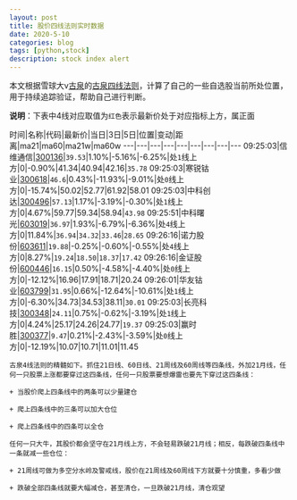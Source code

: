 ```yaml
---
layout: post
title: 股价四线法则实时数据
date: 2020-5-10
categories: blog
tags: [python,stock]
description: stock index alert
---
```



本文根据雪球大v[古泉](https://xueqiu.com/u/7148646888)的[古泉四线法则](https://xueqiu.com/7148646888/130498192)，计算了自己的一些自选股当前所处位置，用于持续追踪验证，帮助自己进行判断。

**说明**：下表中4线对应取值为`红色`表示最新价处于对应指标上方，属正面

时间|名称|代码|最新价|当日|3日|5日|位置|变动|距离|ma21|ma60|ma21w|ma60w
---|---|---|---|---|---|---|---|---
09:25:03|信维通信|[300136](https://xueqiu.com/S/SZ300136)|`39.53`|1.10%|-5.16%|-6.25%|处`1`线上方|0|-0.90%|41.34|40.94|42.16|`35.78`
09:25:03|寒锐钴业|[300618](https://xueqiu.com/S/SZ300618)|`46.6`|0.43%|-11.93%|-9.01%|处`0`线上方|0|-15.74%|50.02|52.77|61.92|58.01
09:25:03|中科创达|[300496](https://xueqiu.com/S/SZ300496)|`57.13`|1.17%|-3.19%|-0.30%|处`1`线上方|0|4.67%|59.77|59.34|58.94|`43.98`
09:25:51|中科曙光|[603019](https://xueqiu.com/S/SH603019)|`36.97`|1.93%|-6.79%|-6.36%|处`4`线上方|0|11.84%|`36.94`|`34.32`|`33.46`|`28.65`
09:26:16|诺力股份|[603611](https://xueqiu.com/S/SH603611)|`19.88`|-0.25%|-0.60%|-0.55%|处`4`线上方|0|8.27%|`19.24`|`18.50`|`18.37`|`17.42`
09:26:16|金证股份|[600446](https://xueqiu.com/S/SH600446)|`16.15`|0.50%|-4.58%|-4.40%|处`0`线上方|0|-12.12%|16.96|17.91|18.71|20.24
09:26:01|华友钴业|[603799](https://xueqiu.com/S/SH603799)|`31.95`|0.66%|-12.64%|-10.61%|处`1`线上方|0|-6.30%|34.73|34.53|38.11|`30.01`
09:25:03|长亮科技|[300348](https://xueqiu.com/S/SZ300348)|`24.11`|0.75%|-0.62%|-3.19%|处`1`线上方|0|4.24%|25.17|24.26|24.77|`19.37`
09:25:03|赢时胜|[300377](https://xueqiu.com/S/SZ300377)|`9.47`|0.21%|-2.43%|-3.59%|处`0`线上方|0|-12.19%|10.07|10.71|11.01|11.45

```
古泉4线法则的精髓如下。抓住21日线、60日线、21周线及60周线等四条线，外加21月线，任何一只股票上涨都要穿过这四条线，任何一只股票要想爆雷也要先下穿过这四条线：

+ 当股价爬上四条线中的两条可以少量建仓

+ 爬上四条线中的三条可以加大仓位

+ 爬上四条线中的四条可以全仓

任何一只大牛，其股价都会坚守在21月线上方，不会轻易跌破21月线；相反，每跌破四条线中一条就减一些仓位：

+ 21周线可做为多空分水岭及警戒线，股价在21周线及60周线下方就要十分慎重，多看少做

+ 跌破全部四条线就要大幅减仓，甚至清仓，一旦跌破21月线，清仓观望
```